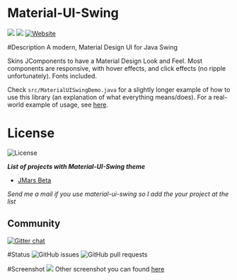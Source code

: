 # Material-UI-Swing
[![](https://img.shields.io/jitpack/v/vincenzopalazzo/material-ui-swing.svg?color=yellow&style=for-the-badge)](https://jitpack.io/#vincenzopalazzo/material-ui-swing)
![](https://img.shields.io/github/last-commit/vincenzopalazzo/material-ui-swing.svg?style=for-the-badge)
[![Website](https://img.shields.io/website/http/vincenzopalazzo.github.io/material-ui-swing-donations.svg?style=for-the-badge&up_color=yellow&up_message=Donation)](https://vincenzopalazzo.github.io/material-ui-swing-donations)

#Description
A modern, Material Design UI for Java Swing

Skins JComponents to have a Material Design Look and Feel. Most components are responsive, with hover effects, and click effects (no ripple unfortunately). Fonts included.

Check `src/MaterialUISwingDemo.java` for a slightly longer example of how to use this library (an explanation of what everything means/does).
For a real-world example of usage, see [here](https://github.com/atarw/washer-chess).
# License
![License](https://img.shields.io/github/license/vincenzopalazzo/material-ui-swing.svg?style=for-the-badge)


_**List of projects with Material-UI-Swing theme**_
- [JMars Beta](https://JMars.mars.asu.edu)

_Send me a mail if you use material-ui-swing so I add the your project at the list_

## Community
[![Gitter chat](https://img.shields.io/gitter/room/vincenzopalazzo/material-ui-swing.svg?style=for-the-badge)](https://gitter.im/material-ui-swing/community?utm_source=badge&utm_medium=badge&utm_campaign=pr-badge)

#Status
![GitHub issues](https://img.shields.io/github/issues/vincenzopalazzo/material-ui-swing.svg?style=for-the-badge)
![GitHub pull requests](https://img.shields.io/github/issues-pr/vincenzopalazzo/material-ui-swing.svg?style=for-the-badge)

#Screenshot
![](https://i.imgur.com/K3RwlRy.png)
Other screenshot you can found  [here](https://github.com/vincenzopalazzo/material-ui-swing/releases)